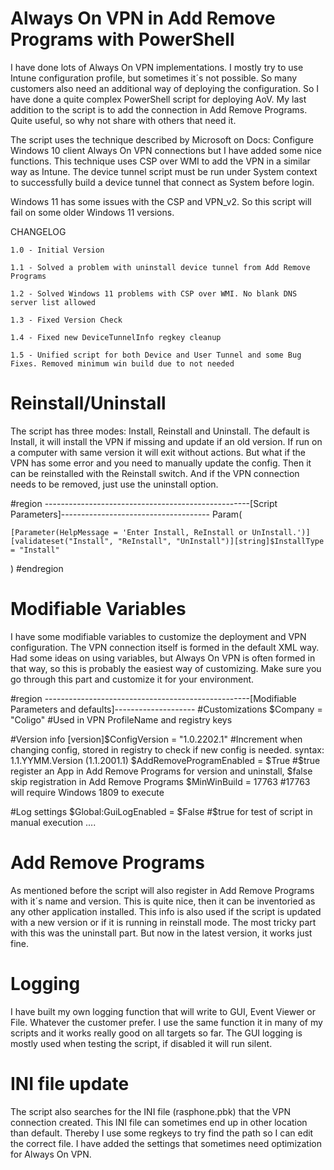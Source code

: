 # Always On VPN in Add Remove Programs with PowerShell

I have done lots of Always On VPN implementations. I mostly try to use Intune configuration profile, but sometimes it´s not possible. So many customers also need an additional way of deploying the configuration. So I have done a quite complex PowerShell script for deploying AoV. My last addition to the script is to add the connection in Add Remove Programs. Quite useful, so why not share with others that need it. 

The script uses the technique described by Microsoft on Docs: Configure Windows 10 client Always On VPN connections but I have added some nice functions. This technique uses CSP over WMI to add the VPN in a similar way as Intune. The device tunnel script must be run under System context to successfully build a device tunnel that connect as System before login.

Windows 11 has some issues with the CSP and VPN_v2. So this script will fail on some older Windows 11 versions.

CHANGELOG

    1.0 - Initial Version
    
    1.1 - Solved a problem with uninstall device tunnel from Add Remove Programs
    
    1.2 - Solved Windows 11 problems with CSP over WMI. No blank DNS server list allowed
    
    1.3 - Fixed Version Check
    
    1.4 - Fixed new DeviceTunnelInfo regkey cleanup
    
    1.5 - Unified script for both Device and User Tunnel and some Bug Fixes. Removed minimum win build due to not needed

# Reinstall/Uninstall

The script has three modes: Install, Reinstall and Uninstall. The default is Install, it will install the VPN if missing and update if an old version. If run on a computer with same version it will exit without actions. But what if the VPN has some error and you need to manually update the config. Then it can be reinstalled with the Reinstall switch. And if the VPN connection needs to be removed, just use the uninstall option.

#region ---------------------------------------------------[Script Parameters]-------------------------------------
Param(

    [Parameter(HelpMessage = 'Enter Install, ReInstall or UnInstall.')]    
    [validateset("Install", "ReInstall", "UnInstall")][string]$InstallType = "Install"
)
#endregion

# Modifiable Variables

I have some modifiable variables to customize the deployment and VPN configuration. The VPN connection itself is formed in the default XML way. Had some ideas on using variables, but Always On VPN is often formed in that way, so this is probably the easiest way of customizing. Make sure you go through this part and customize it for your environment.

#region ---------------------------------------------------[Modifiable Parameters and defaults]--------------------
#Customizations
$Company = "Coligo"    #Used in VPN ProfileName and registry keys

#Version info
[version]$ConfigVersion   = "1.0.2202.1" #Increment when changing config, stored in registry to check if new config is needed. syntax: 1.1.YYMM.Version (1.1.2001.1)
$AddRemoveProgramEnabled  = $True        #$true register an App in Add Remove Programs for version and uninstall, $false skip registration in Add Remove Programs
$MinWinBuild              = 17763        #17763 will require Windows 1809 to execute

#Log settings
$Global:GuiLogEnabled   = $False       #$true for test of script in manual execution
....

# Add Remove Programs

As mentioned before the script will also register in Add Remove Programs with it´s name and version. This is quite nice, then it can be inventoried as any other application installed. This info is also used if the script is updated with a new version or if it is running in reinstall mode. The most tricky part with this was the uninstall part. But now in the latest version, it works just fine.

# Logging

I have built my own logging function that will write to GUI, Event Viewer or File. Whatever the customer prefer. I use the same function it in many of my scripts and it works really good on all targets so far. The GUI logging is mostly used when testing the script, if disabled it will run silent.

# INI file update

The script also searches for the INI file (rasphone.pbk) that the VPN connection created. This INI file can sometimes end up in other location than default. Thereby I use some regkeys to try find the path so I can edit the correct file. I have added the settings that sometimes need optimization for Always On VPN.
